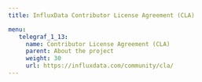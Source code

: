 ```yaml
---
title: InfluxData Contributor License Agreement (CLA)

menu:
   telegraf_1_13:
     name: Contributor License Agreement (CLA)
     parent: About the project
     weight: 30
     url: https://influxdata.com/community/cla/
---
```

